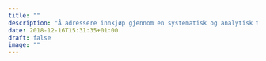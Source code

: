 ```yaml
---
title: ""
description: "Å adressere innkjøp gjennom en systematisk og analytisk tilnærming er for de fleste selskaper den raskeste og mest bærekraftige måten å realisere betydelige bunnlinjeeffekter på. Med vårt tilbud, mener vi det aldri har vært enklere å forbedre bunnlinjen."
date: 2018-12-16T15:31:35+01:00
draft: false
image: ""
---
```

